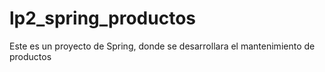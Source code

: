 # lp2_spring_productos
Este es un proyecto de Spring, donde se desarrollara el mantenimiento de productos
